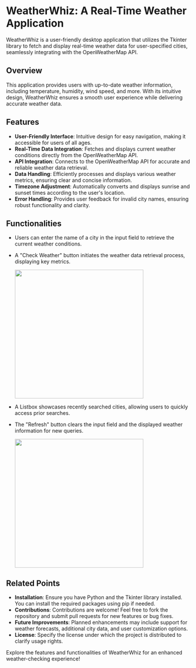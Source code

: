 # WeatherWhiz: A Real-Time Weather Application

WeatherWhiz is a user-friendly desktop application that utilizes the Tkinter library to fetch and display real-time weather data for user-specified cities, seamlessly integrating with the OpenWeatherMap API.

## Overview

This application provides users with up-to-date weather information, including temperature, humidity, wind speed, and more. With its intuitive design, WeatherWhiz ensures a smooth user experience while delivering accurate weather data.

## Features

- **User-Friendly Interface**: Intuitive design for easy navigation, making it accessible for users of all ages.
- **Real-Time Data Integration**: Fetches and displays current weather conditions directly from the OpenWeatherMap API.
- **API Integration**: Connects to the OpenWeatherMap API for accurate and reliable weather data retrieval.
- **Data Handling**: Efficiently processes and displays various weather metrics, ensuring clear and concise information.
- **Timezone Adjustment**: Automatically converts and displays sunrise and sunset times according to the user's location.
- **Error Handling**: Provides user feedback for invalid city names, ensuring robust functionality and clarity.

## Functionalities

- Users can enter the name of a city in the input field to retrieve the current weather conditions.
- A "Check Weather" button initiates the weather data retrieval process, displaying key metrics.
  
  <img src="https://github.com/user-attachments/assets/141089cc-4121-4ed3-a985-a58886aa4f71" width="350" />
  
- A Listbox showcases recently searched cities, allowing users to quickly access prior searches.
- The "Refresh" button clears the input field and the displayed weather information for new queries.
  
  <img src="https://github.com/user-attachments/assets/e48e981c-ff10-42ca-9417-016be9432ea9" width="350" />

## Related Points

- **Installation**: Ensure you have Python and the Tkinter library installed. You can install the required packages using pip if needed.
- **Contributions**: Contributions are welcome! Feel free to fork the repository and submit pull requests for new features or bug fixes.
- **Future Improvements**: Planned enhancements may include support for weather forecasts, additional city data, and user customization options.
- **License**: Specify the license under which the project is distributed to clarify usage rights.

Explore the features and functionalities of WeatherWhiz for an enhanced weather-checking experience!

